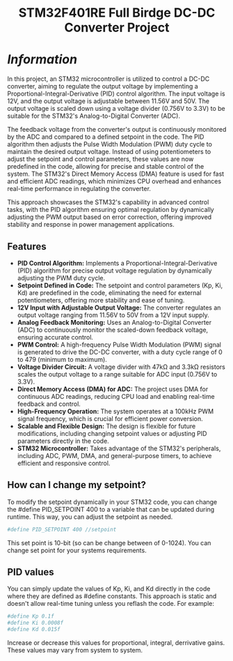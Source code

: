 <h1 align="center">STM32F401RE Full Birdge DC-DC Converter Project</h1>

# _Information_


In this project, an STM32 microcontroller is utilized to control a DC-DC converter, aiming to regulate the output voltage by implementing a Proportional-Integral-Derivative (PID) control algorithm. The input voltage is 12V, and the output voltage is adjustable between 11.56V and 50V. The output voltage is scaled down using a voltage divider (0.756V to 3.3V) to be suitable for the STM32's Analog-to-Digital Converter (ADC).

The feedback voltage from the converter's output is continuously monitored by the ADC and compared to a defined setpoint in the code. The PID algorithm then adjusts the Pulse Width Modulation (PWM) duty cycle to maintain the desired output voltage. Instead of using potentiometers to adjust the setpoint and control parameters, these values are now predefined in the code, allowing for precise and stable control of the system. The STM32's Direct Memory Access (DMA) feature is used for fast and efficient ADC readings, which minimizes CPU overhead and enhances real-time performance in regulating the converter.

This approach showcases the STM32's capability in advanced control tasks, with the PID algorithm ensuring optimal regulation by dynamically adjusting the PWM output based on error correction, offering improved stability and response in power management applications.


## Features

- **PID Control Algorithm:** Implements a Proportional-Integral-Derivative (PID) algorithm for precise output voltage regulation by dynamically adjusting the PWM duty cycle.
- **Setpoint Defined in Code:** The setpoint and control parameters (Kp, Ki, Kd) are predefined in the code, eliminating the need for external potentiometers, offering more stability and ease of tuning.
- **12V Input with Adjustable Output Voltage:** The converter regulates an output voltage ranging from 11.56V to 50V from a 12V input supply.
- **Analog Feedback Monitoring:** Uses an Analog-to-Digital Converter (ADC) to continuously monitor the scaled-down feedback voltage, ensuring accurate control.
- **PWM Control:** A high-frequency Pulse Width Modulation (PWM) signal is generated to drive the DC-DC converter, with a duty cycle range of 0 to 479 (minimum to maximum).
- **Voltage Divider Circuit:** A voltage divider with 47kΩ and 3.3kΩ resistors scales the output voltage to a range suitable for ADC input (0.756V to 3.3V).
- **Direct Memory Access (DMA) for ADC:** The project uses DMA for continuous ADC readings, reducing CPU load and enabling real-time feedback and control.
- **High-Frequency Operation:** The system operates at a 100kHz PWM signal frequency, which is crucial for efficient power conversion.
- **Scalable and Flexible Design:** The design is flexible for future modifications, including changing setpoint values or adjusting PID parameters directly in the code.
- **STM32 Microcontroller:** Takes advantage of the STM32's peripherals, including ADC, PWM, DMA, and general-purpose timers, to achieve efficient and responsive control.



## How can I change my setpoint?

To modify the setpoint dynamically in your STM32 code, you can change the #define PID_SETPOINT 400 to a variable that can be updated during runtime. This way, you can adjust the setpoint as needed.

```sh
#define PID_SETPOINT 400 //setpoint
```
This set point is 10-bit (so can be change between of 0-1024). You can change set point for your systems requirements.

## PID values


You can simply update the values of Kp, Ki, and Kd directly in the code where they are defined as #define constants. This approach is static and doesn't allow real-time tuning unless you reflash the code. For example:

```sh
#define Kp 0.1f
#define Ki 0.0008f
#define Kd 0.015f 
```
Increase or decrease this values for proportional, integral, derrivative gains.
These values may vary from system to system.



   [dill]: <https://github.com/joemccann/dillinger>
   [git-repo-url]: <https://github.com/joemccann/dillinger.git>
   [john gruber]: <http://daringfireball.net>
   [df1]: <http://daringfireball.net/projects/markdown/>
   [markdown-it]: <https://github.com/markdown-it/markdown-it>
   [Ace Editor]: <http://ace.ajax.org>
   [node.js]: <http://nodejs.org>
   [Twitter Bootstrap]: <http://twitter.github.com/bootstrap/>
   [jQuery]: <http://jquery.com>
   [@tjholowaychuk]: <http://twitter.com/tjholowaychuk>
   [express]: <http://expressjs.com>
   [AngularJS]: <http://angularjs.org>
   [Gulp]: <http://gulpjs.com>

   [PlDb]: <https://github.com/joemccann/dillinger/tree/master/plugins/dropbox/README.md>
   [PlGh]: <https://github.com/joemccann/dillinger/tree/master/plugins/github/README.md>
   [PlGd]: <https://github.com/joemccann/dillinger/tree/master/plugins/googledrive/README.md>
   [PlOd]: <https://github.com/joemccann/dillinger/tree/master/plugins/onedrive/README.md>
   [PlMe]: <https://github.com/joemccann/dillinger/tree/master/plugins/medium/README.md>
   [PlGa]: <https://github.com/RahulHP/dillinger/blob/master/plugins/googleanalytics/README.md>

